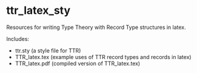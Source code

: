 # ttr_latex_sty
Resources for writing Type Theory with Record Type structures in latex.

Includes: 
* ttr.sty (a style file for TTR)
* TTR_latex.tex (example uses of TTR record types and records in latex)
* TTR_latex.pdf (compiled version of TTR_latex.tex)
